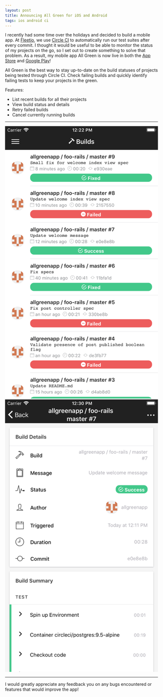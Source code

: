 ```yaml
---
layout: post
title: Announcing All Green for iOS and Android
tags: ios android ci
---
```


I recently had some time over the holidays and decided to build a mobile app. At [Fleetio](https://www.fleetio.com/), we use [Circle CI](https://circleci.com/) to automatically run our test suites after every commit. I thought it would be useful to be able to monitor the status of my projects on the go, so I set out to create something to solve that problem. As a result, my mobile app All Green is now live in both the [App Store](https://itunes.apple.com/us/app/all-green/id1252330663?mt=8) and [Google Play](https://play.google.com/store/apps/details?id=com.cameronstanley.all_green)!

All Green is the best way to stay up-to-date on the build statuses of projects being tested through Circle CI. Check failing builds and quickly identify failing tests to keep your projects in the green.

Features:

- List recent builds for all their projects
- View build status and details
- Retry failed builds
- Cancel currently running builds

<hr />

<div class="row">
  <div class="col-md-6">
    <img src="/assets/all-green-screenshot-1.png" class="img-responsive">
  </div>

  <div class="col-md-6">
    <img src="/assets/all-green-screenshot-2.png" class="img-responsive">
  </div>
</div>

<hr />

I would greatly appreciate any feedback you on any bugs encountered or features that would improve the app!
